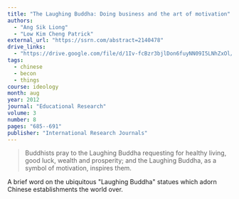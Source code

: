 ```yaml
---
title: "The Laughing Buddha: Doing business and the art of motivation"
authors:
  - "Ang Sik Liong"
  - "Low Kim Cheng Patrick"
external_url: "https://ssrn.com/abstract=2140478"
drive_links:
  - "https://drive.google.com/file/d/1Iv-fcBzr3bjlDon6fuyNN09I5LNhZxOl/view?usp=drivesdk"
tags:
  - chinese
  - becon
  - things
course: ideology
month: aug
year: 2012
journal: "Educational Research"
volume: 3
number: 8
pages: "685--691"
publisher: "International Research Journals"
---
```


> Buddhists pray to the Laughing Buddha requesting for healthy living, good luck, wealth and prosperity; and the Laughing Buddha, as a symbol of motivation, inspires them.

A brief word on the ubiquitous "Laughing Buddha" statues which adorn Chinese establishments the world over.

